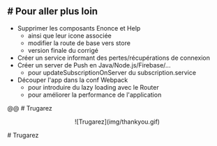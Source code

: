 # Pour aller plus loin
---

* Supprimer les composants Enonce et Help
	* ainsi que leur icone associée
	* modifier la route de base vers store
	* version finale du corrigé
* Créer un service informant des pertes/récupérations de connexion
* Créer un server de Push en Java/Node.js/Firebase/... 
	* pour updateSubscriptionOnServer du subscription.service
* Découper l'app dans la conf Webpack
	* pour introduire du lazy loading avec le Router
	* pour améliorer la performance de l'application

@@
# Trugarez

<center>![Trugarez](img/thankyou.gif)</center>

# Trugarez